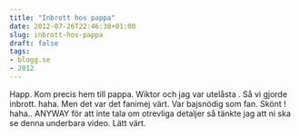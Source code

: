 ```yaml
---
title: "Inbrott hos pappa"
date: 2012-07-26T22:46:38+01:00
slug: inbrott-hos-pappa
draft: false
tags:
- blogg.se
- 2012
---
```

Happ. Kom precis hem till pappa. Wiktor och jag var utelåsta . Så vi gjorde inbrott. haha. Men det var det fanimej värt. Var bajsnödig som fan. Skönt ! haha.. ANYWAY för att inte tala om otrevliga detaljer så tänkte jag att ni ska se denna underbara video. Lätt värt.